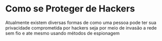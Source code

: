 # Como se Proteger de Hackers

Atualmente existem diversas formas de como uma pessoa pode ter sua privacidade comprometida por hackers seja por meio de invasão a rede sem fio e ate mesmo usando métodos de espionagem 
